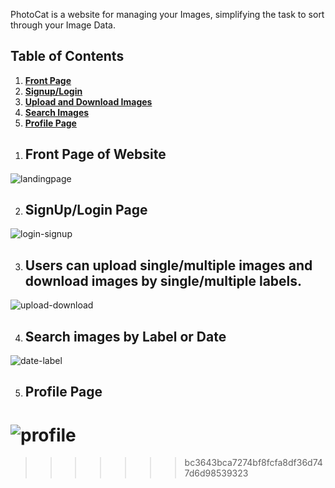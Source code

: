 

PhotoCat is a website for managing your Images, simplifying the task to sort through your Image Data.<br>


## Table of Contents

1. **[Front Page](#front)**<br>
2. **[Signup/Login](#signuplogin)**<br>
3. **[Upload and Download Images](#uploaddownload)**<br>
4. **[Search Images](#search)**<br>
5. **[Profile Page](#profile)**<br>

<a name = "front"></a>

1. ## Front Page of Website

![landingpage]()

<a name = "signuplogin"></a>

2. ## SignUp/Login Page

![login-signup]()


<a name = "uploaddownload"></a>

3. ## Users can upload single/multiple images and download images by single/multiple labels.

![upload-download]()

<a name = "search"></a>

4. ## Search images by Label or Date

![date-label]()

<a name = "profile"></a>

5. ## Profile Page

![profile]()
=======
>>>>>>> bc3643bca7274bf8fcfa8df36d747d6d98539323
